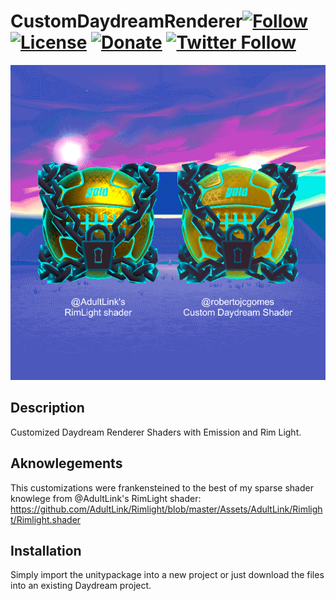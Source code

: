 # CustomDaydreamRenderer[![Follow](https://img.shields.io/github/followers/robertojcgomes.svg?style=social&label=Follow)](https://github.com/robertojcgomes) [![License](https://img.shields.io/badge/License-MIT-lightgrey.svg?style=flat)](https://github.com/robertojcgomes/CustomDaydreamRenderer/blob/master/LICENSE) [![Donate](https://img.shields.io/badge/Donate-PayPal-green.svg)](https://www.paypal.me/robertojcgomes/2usd) [![Twitter Follow](https://img.shields.io/twitter/follow/robertojcgomes.svg?label=Follow&style=social)](https://twitter.com/robertojcgomes) 
![IntroImage](CustomDaydream_rec.gif)
## Description
Customized Daydream Renderer Shaders with Emission and Rim Light.
## Aknowlegements
This customizations were frankensteined to the best of my sparse shader knowlege from @AdultLink's RimLight shader: https://github.com/AdultLink/Rimlight/blob/master/Assets/AdultLink/Rimlight/Rimlight.shader
## Installation
Simply import the unitypackage into a new project or just download the files into an existing Daydream project.
